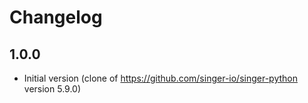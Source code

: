 # Changelog

## 1.0.0
  * Initial version (clone of https://github.com/singer-io/singer-python version 5.9.0)
